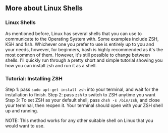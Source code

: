 ## More about Linux Shells

### Linux Shells

As mentioned before, Linux has several shells that you can use to communicate to the Operating System with. Some examples include ZSH, KSH and fish. Whichever one you prefer to use is entirely up to you and your needs, however, for beginners, bash is highly recommended as it's the most common of them. However, it's still possible to change between shells. I'll quickly run through a pretty short and simple tutorial showing you how you can install zsh and run it as a shell.

### Tutorial: Installing ZSH

Step 1: pass ```sudo apt-get install zsh``` into your terminal, and wait for the installation to finish.
Step 2: pass ```zsh``` to switch to ZSH anytime you want
Step 3: To set ZSH as your default shell, pass ```chsh -s /bin/zsh```, and close your terminal, then reopen it. Your terminal should open with your ZSH shell up and running.

NOTE: This method works for any other suitable shell on Linux that you would want to use.